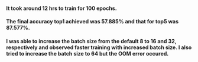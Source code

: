 
#### It took around 12 hrs to train for 100 epochs. 
#### The final accuracy top1 achieved was 57.885% and that for top5 was 87.577%.
#### I was able to increase the batch size from the default 8 to 16 and 32, respectively and observed faster training with increased batch size. I also tried to increase the batch size to 64 but the OOM error occured. 
